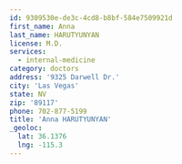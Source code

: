 ```yaml
---
id: 9309530e-de3c-4cd8-b8bf-584e7509921d
first_name: Anna
last_name: HARUTYUNYAN
license: M.D.
services:
  - internal-medicine
category: doctors
address: '9325 Darwell Dr.'
city: 'Las Vegas'
state: NV
zip: '89117'
phone: 702-877-5199
title: 'Anna HARUTYUNYAN'
_geoloc:
  lat: 36.1376
  lng: -115.3
---
```

